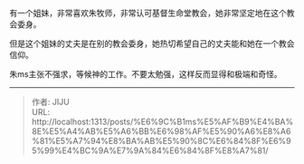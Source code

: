 # 

有一个姐妹，非常喜欢朱牧师，非常认可基督生命堂教会，她非常坚定地在这个教会委身。

但是这个姐妹的丈夫是在别的教会委身，她热切希望自己的丈夫能和她在一个教会信仰。

朱ms主张不强求，等候神的工作。不要太勉强，这样反而显得和极端和奇怪。

---

> 作者: JIJU  
> URL: http://localhost:1313/posts/%E6%9C%B1ms%E5%AF%B9%E4%BA%8E%E5%A4%AB%E5%A6%BB%E6%98%AF%E5%90%A6%E8%A6%81%E5%A7%94%E8%BA%AB%E5%90%8C%E6%84%8F%E6%95%99%E4%BC%9A%E7%9A%84%E6%84%8F%E8%A7%81/  


